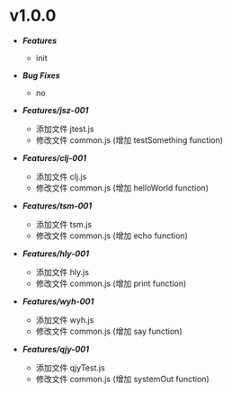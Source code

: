 # v1.0.0
+ ***Features***
    - init

+ ***Bug Fixes***
    - no

+ ***Features/jsz-001***
    - 添加文件 jtest.js
    - 修改文件 common.js (增加 testSomething function)

+ ***Features/clj-001***
    - 添加文件 clj.js
    - 修改文件 common.js (增加 helloWorld function)

+ ***Features/tsm-001***
    - 添加文件 tsm.js
    - 修改文件 common.js (增加 echo function)

+ ***Features/hly-001***
    - 添加文件 hly.js
    - 修改文件 common.js (增加 print function)

+ ***Features/wyh-001***
    - 添加文件 wyh.js
    - 修改文件 common.js (增加 say function)

+ ***Features/qjy-001***
    - 添加文件 qjyTest.js
    - 修改文件 common.js (增加 systemOut function)
